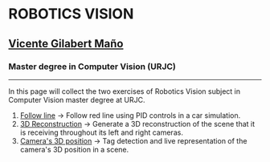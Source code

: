 # ROBOTICS VISION 
## [Vicente Gilabert Maño](https://www.linkedin.com/in/vgilabert/)
### Master degree in Computer Vision (URJC)
---

In this page will collect the two exercises of Robotics Vision subject in Computer Vision master degree at URJC. 

1. [Follow line](FollowLine/FollowLine_index.md) -> Follow red line using PID controls in a car simulation.
2. [3D Reconstruction](3D_Reconstruction/3D_Reconstruction_index.md) -> Generate a 3D reconstruction of the scene that it is receiving throughout its left and right cameras.
3. [Camera's 3D position](cam_3D_position/cam_3D_position_index.md) -> Tag detection and live representation of the camera's 3D position in a scene.